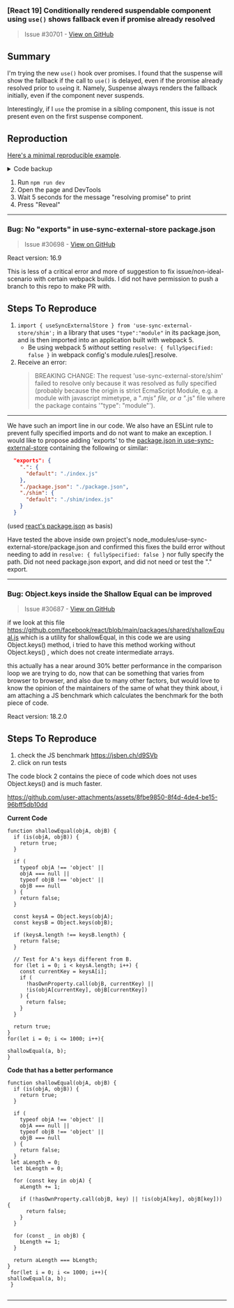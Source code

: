 ### [React 19] Conditionally rendered suspendable component using `use()` shows fallback even if promise already resolved

> Issue #30701 - [View on GitHub](https://github.com/facebook/react/issues/30701)

## Summary
I'm trying the new `use()` hook over promises. I found that the suspense will show the fallback if the call to `use()` is delayed, even if the promise already resolved prior to `use`ing it. Namely, Suspense always renders the fallback initially, even if the component never suspends. 

Interestingly, if I `use` the promise in a sibling component, this issue is not present even on the first suspense component.

## Reproduction
[Here's a minimal reproducible example](https://github.com/mordechaim/lazy-suspense).

<details>
<summary>Code backup</summary>

```ts

import { Suspense, use, useMemo, useState } from 'react';

export function App() {
  const [open, setOpen] = useState(false);

  const promise = useMemo(
    () =>
      new Promise<string>((resolve) => {
        console.log('starting promise');

        setTimeout(() => {
          console.log('resolving promise');

          resolve('hello');
        }, 5000);
      }),
    []
  );

  return (
    <>
      <div>
        <button onClick={() => setOpen(true)}>Reveal</button>
        {open && (
          <Suspense fallback='still loading...'>
            <SuspendableGreeting promise={promise} />
          </Suspense>
        )}
      </div>

      {/* Uncommenting the below code will fixed the issue above */}
      {/* <Suspense fallback='loading'>
        <Resolve promise={promise} />
      </Suspense> */}
    </>
  );
}

interface SuspendableProps {
  promise: Promise<string>;
}

function SuspendableGreeting({ promise }: SuspendableProps) {
  const greeting = use(promise);
  return greeting;
}

function Resolve({ promise }: SuspendableProps) {
  use(promise);
  return null;
}
```
</details>



1. Run `npm run dev`
2. Open the page and DevTools
3. Wait 5 seconds for the message "resolving promise" to print
4. Press "Reveal"




---

### Bug: No "exports" in use-sync-external-store package.json

> Issue #30698 - [View on GitHub](https://github.com/facebook/react/issues/30698)

<!--
  Please provide a clear and concise description of what the bug is. Include
  screenshots if needed. Please test using the latest version of the relevant
  React packages to make sure your issue has not already been fixed.
-->

React version: 16.9

This is less of a critical error and more of suggestion to fix issue/non-ideal-scenario with certain webpack builds. I did not have permission to push a branch to this repo to make PR with.

## Steps To Reproduce

1. `import { useSyncExternalStore } from 'use-sync-external-store/shim';` in a library that uses `"type":"module"` in its package.json, and is then imported into an application built with webpack 5.
    - Be using webpack 5 _without_ setting `resolve: { fullySpecified: false }` in webpack config's module.rules[].resolve.
2. Receive an error:
     > BREAKING CHANGE: The request 'use-sync-external-store/shim' failed to resolve only because it was resolved as fully specified (probably because the origin is strict EcmaScript Module, e.g. a module with javascript mimetype, a "*.mjs" file, or a "*.js" file where the package contains '"type": "module"').

<!--
  Your bug will get fixed much faster if we can run your code and it doesn't
  have dependencies other than React. Issues without reproduction steps or
  code examples may be immediately closed as not actionable.
-->

---

We have such an import line in our code. We also have an ESLint rule to prevent fully specified imports and do not want to make an exception. I would like to propose adding 'exports' to the [package.json in use-sync-external-store](https://github.com/facebook/react/blob/main/packages/use-sync-external-store/package.json) containing the following or similar:

```json
  "exports": {
    ".": {
      "default": "./index.js"
    },
    "./package.json": "./package.json",
    "./shim": {
      "default": "./shim/index.js"
    }
  }
```
(used [react's package.json](https://github.com/facebook/react/blob/main/packages/react/package.json#L24) as basis)

Have tested the above inside own project's node_modules/use-sync-external-store/package.json and confirmed this fixes the build error without needing to add in `resolve: { fullySpecified: false }` nor fully specify the path. Did not need package.json export, and did not need or test the "." export.



---

### Bug: Object.keys inside the Shallow Equal can be improved 

> Issue #30687 - [View on GitHub](https://github.com/facebook/react/issues/30687)

if we look at this file https://github.com/facebook/react/blob/main/packages/shared/shallowEqual.js
which is a utility for shallowEqual, in this code we are using Object.keys() method,  i tried to have this method working without Object.keys() , which does not create intermediate arrays.

this actually has a near around 30% better performance in the comparison loop we are trying to do, now that can be something that varies from browser to browser, and also due to many other factors, but would love to know the opinion of the maintainers of the same of what they think about, i am attaching a JS benchmark which calculates the benchmark for the both piece of code.



React version: 18.2.0

## Steps To Reproduce

1. check the JS benchmark https://jsben.ch/d9SVb
2. click on run tests

The code block 2 contains the piece of code which does not uses Object.keys() and is much faster.




https://github.com/user-attachments/assets/8fbe9850-8f4d-4de4-be15-96bff5db10dd





**Current Code**

```
function shallowEqual(objA, objB) {
  if (is(objA, objB)) {
    return true;
  }

  if (
    typeof objA !== 'object' ||
    objA === null ||
    typeof objB !== 'object' ||
    objB === null
  ) {
    return false;
  }

  const keysA = Object.keys(objA);
  const keysB = Object.keys(objB);

  if (keysA.length !== keysB.length) {
    return false;
  }

  // Test for A's keys different from B.
  for (let i = 0; i < keysA.length; i++) {
    const currentKey = keysA[i];
    if (
      !hasOwnProperty.call(objB, currentKey) ||
      !is(objA[currentKey], objB[currentKey])
    ) {
      return false;
    }
  }

  return true;
}
for(let i = 0; i <= 1000; i++){

shallowEqual(a, b);
}

```

**Code that has a  better performance**

```
function shallowEqual(objA, objB) {
  if (is(objA, objB)) {
    return true;
  }

  if (
    typeof objA !== 'object' ||
    objA === null ||
    typeof objB !== 'object' ||
    objB === null
  ) {
    return false;
  }
 let aLength = 0;
  let bLength = 0;

  for (const key in objA) {
    aLength += 1;

    if (!hasOwnProperty.call(objB, key) || !is(objA[key], objB[key])) {
      return false;
    }
  }

  for (const _ in objB) {
    bLength += 1;
  }

  return aLength === bLength;
}
 for(let i = 0; i <= 1000; i++){
shallowEqual(a, b);
 }


```


---

